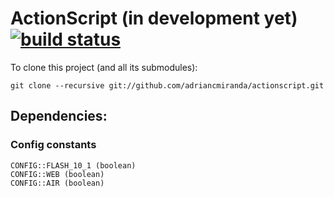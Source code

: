 ActionScript (in development yet) [![build status](https://travis-ci.org/adriancmiranda/actionscript.png?branch=master)](https://travis-ci.org/adriancmiranda/actionscript "build status")
=================================

To clone this project (and all its submodules):

    git clone --recursive git://github.com/adriancmiranda/actionscript.git

## Dependencies:
### Config constants

    CONFIG::FLASH_10_1 (boolean)
    CONFIG::WEB (boolean)
    CONFIG::AIR (boolean)

[travis_build_status_image]: https://travis-ci.org/adriancmiranda/actionscript.png?branch=master
[travis_build_status]: https://travis-ci.org/adriancmiranda/actionscript "build status"
